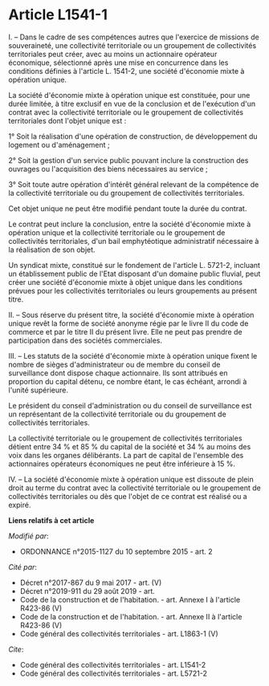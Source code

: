 # Article L1541-1

I. – Dans le cadre de ses compétences autres que l'exercice de missions de souveraineté, une collectivité territoriale ou un
groupement de collectivités territoriales peut créer, avec au moins un actionnaire opérateur économique, sélectionné après
une mise en concurrence dans les conditions définies à l'article L. 1541-2, une société d'économie mixte à opération unique.

La société d'économie mixte à opération unique est constituée, pour une durée limitée, à titre exclusif en vue de la
conclusion et de l'exécution d'un contrat avec la collectivité territoriale ou le groupement de collectivités territoriales
dont l'objet unique est :

1° Soit la réalisation d'une opération de construction, de développement du logement ou d'aménagement ;

2° Soit la gestion d'un service public pouvant inclure la construction des ouvrages ou l'acquisition des biens nécessaires au
service ;

3° Soit toute autre opération d'intérêt général relevant de la compétence de la collectivité territoriale ou du groupement de
collectivités territoriales.

Cet objet unique ne peut être modifié pendant toute la durée du contrat.

Le contrat peut inclure la conclusion, entre la société d'économie mixte à opération unique et la collectivité territoriale
ou le groupement de collectivités territoriales, d'un bail emphytéotique administratif nécessaire à la réalisation de son
objet.

Un syndicat mixte, constitué sur le fondement de l'article L. 5721-2, incluant un établissement public de l'Etat disposant
d'un domaine public fluvial, peut créer une société d'économie mixte à objet unique dans les conditions prévues pour les
collectivités territoriales ou leurs groupements au présent titre.

II. – Sous réserve du présent titre, la société d'économie mixte à opération unique revêt la forme de société anonyme régie
par le livre II du code de commerce et par le titre II du présent livre. Elle ne peut pas prendre de participation dans des
sociétés commerciales.

III. – Les statuts de la société d'économie mixte à opération unique fixent le nombre de sièges d'administrateur ou de membre
du conseil de surveillance dont dispose chaque actionnaire. Ils sont attribués en proportion du capital détenu, ce nombre
étant, le cas échéant, arrondi à l'unité supérieure.

Le président du conseil d'administration ou du conseil de surveillance est un représentant de la collectivité territoriale ou
du groupement de collectivités territoriales.

La collectivité territoriale ou le groupement de collectivités territoriales détient entre 34 % et 85 % du capital de la
société et 34 % au moins des voix dans les organes délibérants. La part de capital de l'ensemble des actionnaires opérateurs
économiques ne peut être inférieure à 15 %.

IV. – La société d'économie mixte à opération unique est dissoute de plein droit au terme du contrat avec la collectivité
territoriale ou le groupement de collectivités territoriales ou dès que l'objet de ce contrat est réalisé ou a expiré.

**Liens relatifs à cet article**

_Modifié par_:

  - ORDONNANCE n°2015-1127 du 10 septembre 2015 - art. 2

_Cité par_:

  - Décret n°2017-867 du 9 mai 2017 - art. (V)
  - Décret n°2019-911 du 29 août 2019 - art.
  - Code de la construction et de l'habitation. - art. Annexe I à l'article R423-86 (V)
  - Code de la construction et de l'habitation. - art. Annexe II à l'article R423-86 (V)
  - Code général des collectivités territoriales - art. L1863-1 (V)

_Cite_:

  - Code général des collectivités territoriales - art. L1541-2
  - Code général des collectivités territoriales - art. L5721-2
